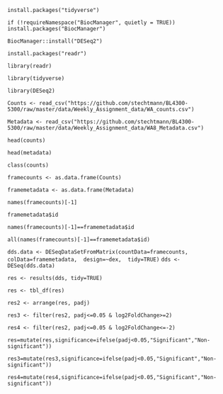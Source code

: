 `install.packages("tidyverse")`

`if (!requireNamespace("BiocManager", quietly = TRUE)) install.packages("BiocManager")`

`BiocManager::install("DESeq2")`

`install.packages("readr")`

`library(readr)`

`library(tidyverse)`

`library(DESeq2)`

`Counts <- read_csv("https://github.com/stechtmann/BL4300-5300/raw/master/data/Weekly_Assignment_data/WA_counts.csv")`

`Metadata <- read_csv("https://github.com/stechtmann/BL4300-5300/raw/master/data/Weekly_Assignment_data/WA8_Metadata.csv")`

`head(counts)`

`head(metadata)`

`class(counts)`

`framecounts <- as.data.frame(Counts)`

`framemetadata <- as.data.frame(Metadata)`

`names(framecounts)[-1]`

`framemetadata$id`

`names(framecounts)[-1]==framemetadata$id`

`all(names(framecounts)[-1]==framemetadata$id)`

`dds.data <- DESeqDataSetFromMatrix(countData=framecounts,
                                   colData=framemetadata, 
                                   design=~dex, 
                                   tidy=TRUE)`
`dds <- DESeq(dds.data)`

`res <- results(dds, tidy=TRUE)`

`res <- tbl_df(res)`

`res2 <- arrange(res, padj)`

`res3 <- filter(res2, padj<=0.05 & log2FoldChange>=2)`

`res4 <- filter(res2, padj<=0.05 & log2FoldChange<=-2)`

`res=mutate(res,significance=ifelse(padj<0.05,"Significant","Non-significant"))`

`res3=mutate(res3,significance=ifelse(padj<0.05,"Significant","Non-significant"))`

`res4=mutate(res4,significance=ifelse(padj<0.05,"Significant","Non-significant"))`

